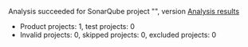 Analysis succeeded for SonarQube project "", version  [Analysis results](https://sonarcloud.io/dashboard/index/avaliacao_prodest)
- Product projects: 1, test projects: 0
- Invalid projects: 0, skipped projects: 0, excluded projects: 0
